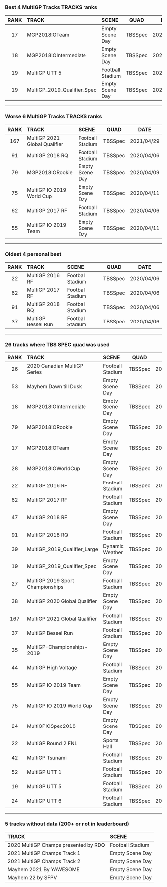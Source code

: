 ### Best 4 MultiGP Tracks TRACKS ranks
|RANK|TRACK|SCENE|QUAD|DATE|
|:---:|:---|:---|:---:|:---:|
|17|MGP2018IOTeam|Empty Scene Day|TBSSpec|2020/05/05|
|18|MGP2018IOIntermediate|Empty Scene Day|TBSSpec|2020/04/09|
|19|MultiGP UTT 5|Football Stadium|TBSSpec|2020/04/06|
|19|MultiGP_2019_Qualifier_Spec|Empty Scene Day|TBSSpec|2020/08/30|
---
### Worse 6 MultiGP Tracks TRACKS ranks
|RANK|TRACK|SCENE|QUAD|DATE|
|:---:|:---|:---|:---:|:---:|
|167|MultiGP 2021 Global Qualifier|Football Stadium|TBSSpec|2021/04/29|
|91|MultiGP 2018 RQ|Football Stadium|TBSSpec|2020/04/06|
|79|MGP2018IORookie|Empty Scene Day|TBSSpec|2020/04/09|
|75|MultiGP IO 2019 World Cup|Empty Scene Day|TBSSpec|2020/04/11|
|62|MultiGP 2017 RF|Football Stadium|TBSSpec|2020/04/06|
|55|MultiGP IO 2019 Team|Empty Scene Day|TBSSpec|2020/04/11|
---
### Oldest 4 personal best
|RANK|TRACK|SCENE|QUAD|DATE|
|:---:|:---|:---|:---:|:---:|
|22|MultiGP 2016 RF|Football Stadium|TBSSpec|2020/04/06|
|62|MultiGP 2017 RF|Football Stadium|TBSSpec|2020/04/06|
|91|MultiGP 2018 RQ|Football Stadium|TBSSpec|2020/04/06|
|37|MultiGP Bessel Run|Football Stadium|TBSSpec|2020/04/06|
---
### 26 tracks where TBS SPEC quad was used
|RANK|TRACK|SCENE|QUAD|DATE|
|:---:|:---|:---|:---:|:---:|
|26|2020 Canadian MultiGP Series|Football Stadium|TBSSpec|2020/08/19|
|53|Mayhem Dawn till Dusk|Empty Scene Day|TBSSpec|2020/04/09|
|18|MGP2018IOIntermediate|Empty Scene Day|TBSSpec|2020/04/09|
|79|MGP2018IORookie|Empty Scene Day|TBSSpec|2020/04/09|
|17|MGP2018IOTeam|Empty Scene Day|TBSSpec|2020/05/05|
|28|MGP2018IOWorldCup|Empty Scene Day|TBSSpec|2020/05/05|
|22|MultiGP 2016 RF|Football Stadium|TBSSpec|2020/04/06|
|62|MultiGP 2017 RF|Football Stadium|TBSSpec|2020/04/06|
|47|MultiGP 2018 RF|Empty Scene Day|TBSSpec|2020/10/15|
|91|MultiGP 2018 RQ|Football Stadium|TBSSpec|2020/04/06|
|39|MultiGP_2019_Qualifier_Large|Dynamic Weather|TBSSpec|2020/08/30|
|19|MultiGP_2019_Qualifier_Spec|Empty Scene Day|TBSSpec|2020/08/30|
|27|MultiGP 2019 Sport Championships|Football Stadium|TBSSpec|2020/08/24|
|38|MultiGP 2020 Global Qualifier|Empty Scene Day|TBSSpec|2020/07/09|
|167|MultiGP 2021 Global Qualifier|Football Stadium|TBSSpec|2021/04/29|
|37|MultiGP Bessel Run|Football Stadium|TBSSpec|2020/04/06|
|35|MultiGP-Championships-2019|Empty Scene Day|TBSSpec|2020/04/11|
|44|MultiGP High Voltage|Football Stadium|TBSSpec|2020/04/06|
|55|MultiGP IO 2019 Team|Empty Scene Day|TBSSpec|2020/04/11|
|75|MultiGP IO 2019 World Cup|Empty Scene Day|TBSSpec|2020/04/11|
|24|MultiGPIOSpec2018|Empty Scene Day|TBSSpec|2020/04/11|
|22|MultiGP Round 2 FNL|Sports Hall|TBSSpec|2020/04/14|
|42|MultiGP Tsunami|Football Stadium|TBSSpec|2020/04/06|
|52|MultiGP UTT 1|Football Stadium|TBSSpec|2020/04/06|
|19|MultiGP UTT 5|Football Stadium|TBSSpec|2020/04/06|
|24|MultiGP UTT 6|Football Stadium|TBSSpec|2020/04/06|
---
### 5 tracks without data (200+ or not in leaderboard)
|TRACK|SCENE|
|:---|:---|
|2020 MultiGP Champs presented by RDQ|Football Stadium|
|2021 MultiGP Champs Track 1|Empty Scene Day|
|2021 MultiGP Champs Track 2|Empty Scene Day|
|Mayhem 2021 By YAWESOME|Empty Scene Day|
|Mayhem 22 by SFPV|Empty Scene Day|
